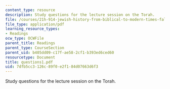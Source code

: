 ```yaml
---
content_type: resource
description: Study questions for the lecture session on the Torah.
file: /courses/21h-914-jewish-history-from-biblical-to-modern-times-fall-2007/7dfb5cc3126c89f0e2f184d07663d6f3_questions1.pdf
file_type: application/pdf
learning_resource_types:
- Readings
ocw_type: OCWFile
parent_title: Readings
parent_type: CourseSection
parent_uid: b405dd09-c17f-ae58-2cf1-b393ed6ced60
resourcetype: Document
title: questions1.pdf
uid: 7dfb5cc3-126c-89f0-e2f1-84d07663d6f3
---
```

Study questions for the lecture session on the Torah.

